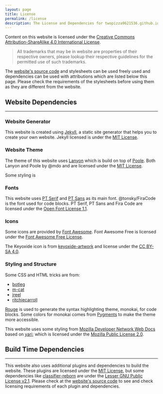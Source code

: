 ```yaml
---
layout: page
title: License
permalink: /license
description: The License and Dependencies for twopizza9621536.github.io.
---
```


Content on this website is licensed under the
[Creative Commons Attribution-ShareAlike 4.0 International License][1].

> All trademarks that may be in website are properties of their respective
> owners, please lookup their respective guidelines for the permitted use of
> such trademarks.

The [website's source code][2] and stylesheets can be used freely used and
dependencies can be used with attributions which are listed below this page.
Please check the requirements of the stylesheets before using them as they are
different from the website.

## Website Dependencies

---

### Website Generator

This website is created using [Jekyll][3], a static site generator that helps
you to create your own website. Jekyll licensed is under the [MIT License][4].

### Website Theme

The theme of this website uses [Lanyon](https://lanyon.getpoole.com/) which is
build on top of [Poole](https://getpoole.com/). Both Lanyon and Poole by @mdo
and are licensed under the [MIT License][4].

Some styling is

### Fonts

This website uses [PT Serif](https://fonts.google.com/specimen/PT+Serif) and
[PT Sans](https://fonts.google.com/specimen/PT+Sans) as its main font.
@tonsky/FiraCode is the font used for code blocks. PT Serif, PT Sans and Fira
Code are licensed under the [Open Font License 1.1][5].

### Icons

Some icons are provided by [Font Awesome](https://fontawesome.com). Font
Awesome Free is licensed under the [Font Awesome Free License][6].

The Keyoxide icon is from [keyoxide-artwork][7] and license under the
[CC BY-SA 4.0][1].

### Styling and Structure

Some CSS and HTML tricks are from:

- [botleg](https://botleg.com/stories/line-numbers-in-jekyll-code-blocks/)
- [m-cat](https://www.bytedude.com/jekyll-syntax-highlighting-and-line-numbers)
- [jreel](https://jreel.github.io/social-media-icons-on-jekyll/)
- [ritchiecarroll][8]

[Rouge](https://github.com/rouge-ruby/rouge) is used to generate the syntax
highlighting theme, monokai, for code blocks. Some colors for monokai comes from
[Pygments](https://pygments.org/) to make the theme more accessible.

This website uses some styling from [Mozilla Developer Network Web Docs][9]
based on [yari](https://github.com/mdn/yari); which is licensed under the
[Mozilla Public License 2.0][10].

## Build Time Dependencies

---

This website also uses additional plugins and dependencies to build the website.
These plugins are licensed under the [MIT License][4], but some dependencies
like [classifier-reborn][11] are under the [Lesser GNU Public License v2.1][12].
Please check at the [website's source code][2] to see and check licensing
requirements of each plugin and dependencies.

[1]: https://creativecommons.org/licenses/by-sa/4.0/
[2]: https://github.com/TwoPizza9621536/twopizza9621536.github.io
[3]: https://jekyllrb.com
[4]: https://mit-license.org
[5]: https://scripts.sil.org/cms/scripts/page.php?item_id=OFL_web
[6]: https://fontawesome.com/license/free
[7]: https://codeberg.org/keyoxide/keyoxide-artwork
[8]: https://gist.github.com/ritchiecarroll/132715b38c071cbd01b1d3a0da60822a
[9]: https://developer.mozilla.org
[10]: http://mozilla.org/MPL/2.0/
[11]: https://github.com/jekyll/classifier-reborn
[12]: https://www.gnu.org/licenses/old-licenses/lgpl-2.1
